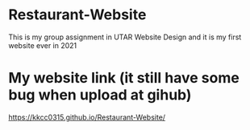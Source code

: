 # Restaurant-Website
This is my group assignment in UTAR Website Design and it is my first website ever in 2021
# My website link (it still have some bug when upload at gihub)
https://kkcc0315.github.io/Restaurant-Website/
